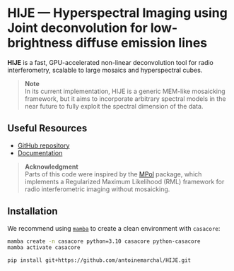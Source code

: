 # HIJE — Hyperspectral Imaging using Joint deconvolution for low-brightness diffuse emission lines

**HIJE** is a fast, GPU-accelerated non-linear deconvolution tool for radio interferometry, scalable to large mosaics and hyperspectral cubes.

> **Note**  
> In its current implementation, HIJE is a generic MEM-like mosaicking framework, but it aims to incorporate arbitrary spectral models in the near future to fully exploit the spectral dimension of the data.

## Useful Resources

- [GitHub repository](https://github.com/antoinemarchal/HIJE)
- [Documentation](https://HIJE.readthedocs.io)

> **Acknowledgment**  
> Parts of this code were inspired by the [MPol](https://github.com/MPoL-dev/MPoL) package, which implements a Regularized Maximum Likelihood (RML) framework for radio interferometric imaging without mosaicking.

## Installation

We recommend using [`mamba`](https://mamba.readthedocs.io) to create a clean environment with `casacore`:

```bash
mamba create -n casacore python=3.10 casacore python-casacore
mamba activate casacore
```
```bash
pip install git+https://github.com/antoinemarchal/HIJE.git
```
